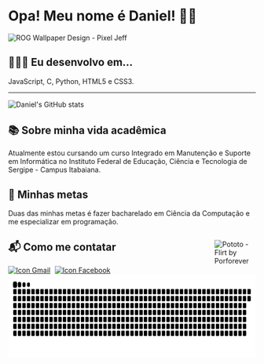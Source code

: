 <!-- Basicamente, este é o meu perfil feito em HTML -->

<h1>Opa! Meu nome é Daniel! 🖖🏾</h1>

<img src="https://mir-s3-cdn-cf.behance.net/project_modules/max_1200/223e6792880429.5e569ff84ebef.gif" alt="ROG Wallpaper Design - Pixel Jeff">

<h2>👨🏾‍💻 Eu desenvolvo em...</h2>
<p>JavaScript, C, Python, HTML5 e CSS3.</p>

<hr>

<img align="center" src="https://github-readme-stats.vercel.app/api?username=danideoliv&show_icons=true&theme=dracula" alt="Daniel's GitHub stats">

<h2>📚 Sobre minha vida acadêmica</h2>
<p>Atualmente estou cursando um curso Integrado em Manutenção e Suporte em Informática no Instituto Federal de Educação, Ciência e Tecnologia de Sergipe - Campus Itabaiana.</p>

<h2>📌 Minhas metas</h2>
<p>Duas das minhas metas é fazer bacharelado em Ciência da Computação e me especializar em programação.</p>

<div>
  <img align="right" width="84" src="https://images-wixmp-ed30a86b8c4ca887773594c2.wixmp.com/f/7b674371-0178-47a7-bf86-e9960c61f200/d9qda05-a960f789-5bdb-4802-8b48-911e1dd6809d.gif?token=eyJ0eXAiOiJKV1QiLCJhbGciOiJIUzI1NiJ9.eyJzdWIiOiJ1cm46YXBwOjdlMGQxODg5ODIyNjQzNzNhNWYwZDQxNWVhMGQyNmUwIiwiaXNzIjoidXJuOmFwcDo3ZTBkMTg4OTgyMjY0MzczYTVmMGQ0MTVlYTBkMjZlMCIsIm9iaiI6W1t7InBhdGgiOiJcL2ZcLzdiNjc0MzcxLTAxNzgtNDdhNy1iZjg2LWU5OTYwYzYxZjIwMFwvZDlxZGEwNS1hOTYwZjc4OS01YmRiLTQ4MDItOGI0OC05MTFlMWRkNjgwOWQuZ2lmIn1dXSwiYXVkIjpbInVybjpzZXJ2aWNlOmZpbGUuZG93bmxvYWQiXX0.CyiTzluz9oWO2FJPaqI1G_4dSKqaApw6X9yAy3EyLAI" alt="Pototo - Flirt by Porforever">
  <h2>📬 Como me contatar</h2>
  <a href="mailto:dangue612345@gmail.com" target="_blank"><img width=32 src="https://img.icons8.com/fluency/344/gmail.png" alt="Icon Gmail"></a>
  <a href="https://www.facebook.com/profile.php?id=100056253392970" target="_blank"><img hspace="5" width=32 src="https://img.icons8.com/fluency/344/facebook-new.png" alt="Icon Facebook"></a>
</div>

<img height="170em" src="https://github.com/danideoliv/danideoliv/blob/main/data:image/github-user-contribution.svg" alt="Game da Cobrinha">



